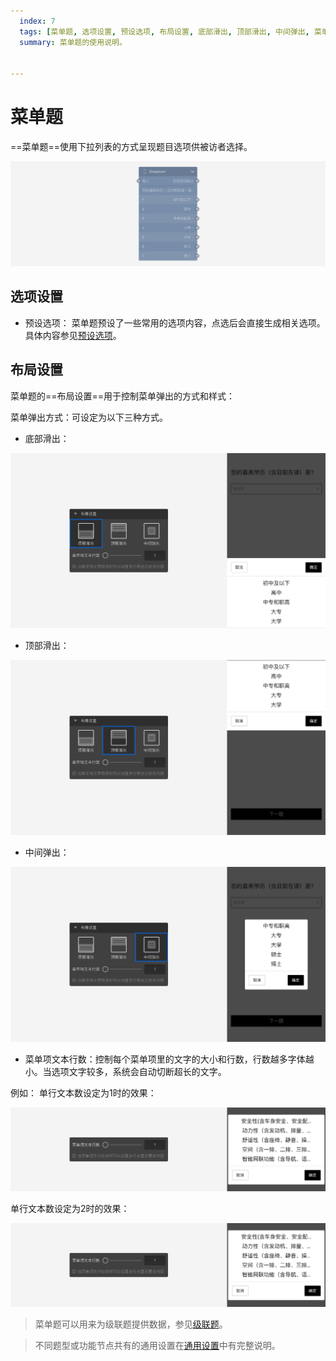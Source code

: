```yaml
---
  index: 7
  tags: [菜单题, 选项设置, 预设选项, 布局设置, 底部滑出, 顶部滑出, 中间弹出, 菜单项文本行数, 题型节点]
  summary: 菜单题的使用说明。


---
```







# 菜单题

==菜单题==使用下拉列表的方式呈现题目选项供被访者选择。

<img src='../assets/questionnaireNodes/07dropdown/node.png'>

## 选项设置

+ 预设选项：
菜单题预设了一些常用的选项内容，点选后会直接生成相关选项。具体内容参见[预设选项](../../11nodeSettings/03optionSetting/05presetingOption.md)。

## 布局设置

菜单题的==布局设置==用于控制菜单弹出的方式和样式：

菜单弹出方式：可设定为以下三种方式。

+ 底部滑出：

<img src='../assets/questionnaireNodes/07dropdown/bottom.png'>

+ 顶部滑出：

<img src='../assets/questionnaireNodes/07dropdown/top.png'>

+ 中间弹出：

<img src='../assets/questionnaireNodes/07dropdown/center.png'>

+ 菜单项文本行数：控制每个菜单项里的文字的大小和行数，行数越多字体越小。当选项文字较多，系统会自动切断超长的文字。

例如：
单行文本数设定为1时的效果：

<img src='../assets/questionnaireNodes/07dropdown/line-count-1.png'>

单行文本数设定为2时的效果：

<img src='../assets/questionnaireNodes/07dropdown/line-count-1.png'>

> 菜单题可以用来为级联题提供数据，参见[级联题](./08cascade.md)。

> 不同题型或功能节点共有的通用设置在[通用设置](../../11nodeSettings/concept.md)中有完整说明。